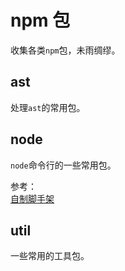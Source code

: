 # npm 包
收集各类`npm`包，未雨绸缪。
## ast
处理`ast`的常用包。

## node
`node`命令行的一些常用包。

参考：  
[自制脚手架](https://blog.csdn.net/weixin_43971794/article/details/103695555)

## util
一些常用的工具包。